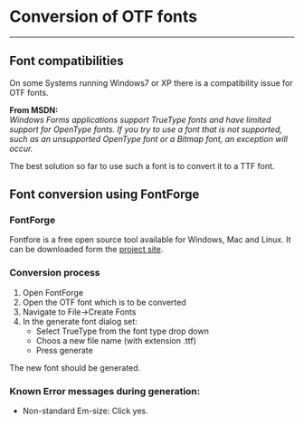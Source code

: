 # Conversion of OTF fonts
---
## Font compatibilities
On some Systems running Windows7 or XP there is a compatibility issue for OTF fonts.

**From MSDN:**  
*Windows Forms applications support TrueType fonts and have limited support for OpenType fonts. If you try to use a font that is not supported, such as an unsupported OpenType font or a Bitmap font, an exception will occur.*

The best solution so far to use such a font is to convert it to a TTF font.

## Font conversion using FontForge
### FontForge
Fontfore is a free open source tool available for Windows, Mac and Linux. It can be downloaded form the [project site](http://fontforge.github.io).

### Conversion process
1. Open FontForge
2. Open the OTF font which is to be converted
3. Navigate to File->Create Fonts
4.  In the generate font dialog set:
	- Select TrueType from the font type drop down
	- Choos a new file name (with extension .ttf)
	- Press generate

The new font should be generated. 

### Known Error messages during generation:
- Non-standard Em-size: Click yes.
